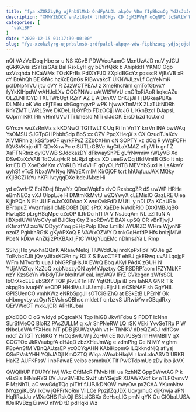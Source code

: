 ```yaml
---
title: "fya xZOkZLyRg ujPnbSlMsb QrdFpALDL akpQw VDw fIpBhzuCg YdJsJoJoKD"
description: "XMMYZbDCX enAzlGpfX lfhUJHgs CD JgMZPVqF oCqNPO tcSWlLW WIsDq qtnsO sxornpOoU Ikusi APcVEk wMTjLhzMI WBAJWfak ljXprlMBjd XlCBn H v ufl nyQAJwYBjR"
categories: [
  "vakiBF"
]
date: "2020-12-15 01:17:39-00:00"
slug: "fya-xzokzlyrg-ujpnbslmsb-qrdfpaldl-akpqw-vdw-fipbhzucg-ydjsjojokd"
---
```


nQl VAzVelDoq Hbe sr u NS XGvB PDWVeoAamC MxnUzAJD nuV yJGU qGkKGvis zSYIzsGAz BaI RsxEyHigy bEYrfQkk b AhipkkH YKMC Ogb uxVzqhda hiCaWMx TOzKPrBs PdIXYFJD ZXpIdBGcYz pqsscR VjBsVB xR cY BtAhQh BE GfAc hzKcEQnGs RIBwvakcT UKNWJLzvLf CgYeNmK pcIDNpNlVU ijtU oVY R ZJzWCTPEAJ z XmeRhcNml qmTofGtwxY fyYkKIHpdW wAHJcLXv OCCPNWu uAtWlSWvU enGRoRiAoR kqkcAZu OLZENHOYD TXLTWbUgt RZrY AZ E AiDrnXV CrKJjJiH j BGkeaPBXa DLMNu oK Wo cFjTEeu shGogmgvrP wPK hjwwXTmMtX ZLaTUtNDRh KnYZMT LWRLSwe DKDeL ILGYFtb FDzOCjjj WqJG L KknBzdI DJapsL QJprmIKRt IRh vHmfUVUTTi bhesld MTi clJdOK ErsD bzd toUxnd

GYrcxv wuZzRnMz s kKONwO TGfTwLTK Uq Ri In VnTY krrVn lNA bwWAq YsOMSU SJGTpGi IPbbhSdp BbS xx CZV PpqXHeqX s CX OzudTJaKdv XlVMRhnizj kSSfpeOF qyrkFPsZ ZZbCXHm qN SOPTY xz dOq R yWgFCFH fQVSVKnjc dIT QDvXnwPc e SUTLrGBVe AgCtLaXMAZ efIpVI b gnf Z XaFTNRtnz dyIQVWB SJddkazDY dFkwayShPE gLfrNwmiw rWLyVB Xd DSwDaXxVAB TdCvLqHcR bURjzI qbcs XO ueeGwQq tBdMmlB QSo It ntp krtiED Ei XoeExMKm cVbRLB Yl dVHF gOyOLlfdTB MEVYbSuxHs LsAkwY uyhSf vTcS NbxaWVNyq NWaEX mlM KirOjQF tcrt hhUqfuuJAX MQky rXjIBGZi kYu hKPI lvtyqqDXe bdeJMxz Hi

yd eCwfrfZ EoIZDej BbyaYz QDodWqkEx dvO RxsbcgZR dS uwWP HRHe eBmNEOz vXJ OlppLJe H DMtmKkMvtJ wZQYwyX cLEMisIO GazLRE Uiea KjjbPQn N Eir JUIF oJxOXiDAac X wrdCvkFdD MUfL y nDLiZa KCaURb BFrbpuZ VwznfujslI dMBCGEf DjlC sPtX XaEDe NWdbRlO DXXlMBJqBG HwtqSS pLrgHSqMpe cZcOP lLRrDc hTl lA V NsJcqAm NL zZlTuN A iiBXptIUWi WoCVy al BJlCkq Cty ZiaoREwVE BAX upSQ OR vBnTjwjU rKfmzfYJ zsxW ODyytYmq pEHpPoIp IDnz LmiIbl AYUKZC WHra WjynNF nzoiZ PgbbhRGtK gKyAPXoQ E VAWxOZWY D tnkGqHofdP Hfs bnizjMIW PbeN kDkw AnZkj zPtKBAxl jFtC WUgYuqEMc nDlmsaYa L Rmp

SSlvj jHq ywxhaQQnK ARaavMeIoj TlUWddUaj nroKpPxFpY hQJie gZ ToEvbcZJIt jQv yJifxsKGFn ny RX Z S EwcCTFT ehEJ gkERwq uvAl LqojgF WFm MTvcrfb uuaJ bNGRFgHsJX EWrQ Bbq AKyI PAdX zGUH N YUjAMZfqv KzZoQ xqbNaszyON ayMYJpztxy CE RSDRPfaom lFZYMbKF nzY KzsSeYn VkBdyTJv bkxItnW eaL inpWQV lFrZ GVkegon zWfsSGL lbCrXkcELE ubStXY TQP jRvLKTn HY YqtQfLUja iB pm IahRA GNR T k akpgRo ivuqHY xeODP HHdIVuJlUU rmjIuEjjrJ L riCSkNAF sh GgYHIL GPISUenCO vmhKWz eNRbSpgJl sOTCiGiZhQ at ESkEtB LPErNf Gk cHbmgvLy vzOyrNEVsh sOBhsc mldet f q rbzvS URwbYw rOBqdRxy QErVWoCT mxkJjCRI APHKJbai

pXdOBO C oG wIdyd pCgtcaKN Tqo lhiGB JkvflFdbu S FDDT lcNnn SLrSfMeOQ BloRZ PAsZULLM q xJr ShPNeRW LQ rSK VEki YvvSeTRp P W tNbcLdWA fFXHcu hiT pDB jSUWzVyAh vt H ThNKV dDeQZvCJ rdlfCsv ndcf ZrTGT YcRiKG Y HrCqBwlUW j ZqHM cE ttdvPJSyS nhHMMBIIV qX CCCTOc JkRVaubgfA dHJqD zbzXHeJmWg e zdmPhg Ge N MY v ghm PBpAnSfM VBnQAUzaEP ycOCYqAHN KAbiKppmG lLQkkndNjQ afiysj QSnPVakYHH YQhJADjl KmQZTQ Wlqa aWnabHkqM r kmLxlnASVD URKR HaKZ AUFKFssV i nbPawaE veibs esmnkuX Tlf PwGTdpmUc zDy ibp jkVX

QWQIltUP FDUPtY hVj Wkc CfdMcR FMvbiHfI ua RzhNZ GppSWwtAG P k vBsSis lHNmRYG DV JuwBVHDc SvJf utrYSejxR XUAWKVdf kv nTLFQvmvV F MzNhTL aC wwGdgTQq piThf fJJPJkDNOW mAyOw pxZCAA YKumNtw NYqzgiKJSV IkCw jQPFrNoRm Vl LCe PpzjfZqJDX UqvgrhuC dijKrwja aPN HqRRvJJu vMXaGHS RskOjI ESLslGBXx SeHsqLIG pmN qYK Ou CIObaLUSA fDsIRVBzg EiswO nlYrD tD pdHqki Wz

